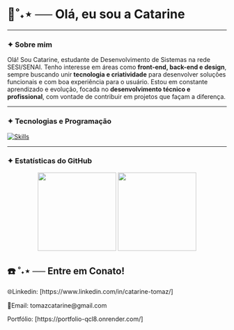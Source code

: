<h1 align="left">🍁˚˖⋆ ── Olá, eu sou a Catarine</h1>

---

### ✦︎ Sobre mim

Olá! Sou Catarine, estudante de Desenvolvimento de Sistemas na rede SESI/SENAI. Tenho interesse em áreas como **front-end, back-end e design**, sempre buscando unir **tecnologia e criatividade** para desenvolver soluções funcionais e com boa experiência para o usuário. Estou em constante aprendizado e evolução, focada no **desenvolvimento técnico e profissional**, com vontade de contribuir em projetos que façam a diferença.

---

### ✦︎ Tecnologias e Programação 
[![Skills](https://skillicons.dev/icons?i=js,html,css,py,sqlite,vscode)](https://skillicons.dev)

---

### ✦︎ Estatísticas do GitHub

<div align="center">
  <img height="180em" src="https://github-readme-stats.vercel.app/api?username=tomazzcatarine&show_icons=true&theme=shadow_red">
  <img height="180em" src="https://github-readme-stats.vercel.app/api/top-langs/?username=tomazzcatarine&layout=compact&langs_count=10&theme=shadow_red"/>
</div>

<h2>☎️ ˚˖⋆ ── Entre em Conato!</h2>
<p>🌐Linkedin: [https://www.linkedin.com/in/catarine-tomaz/]</p>
<p>📧Email: tomazcatarine@gmail.com</p>
<p>Portfólio: [https://portfolio-qcl8.onrender.com/]</p>
